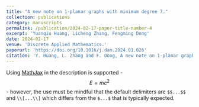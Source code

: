 ```yaml
---
title: "A new note on 1-planar graphs with minimum degree 7."
collection: publications
category: manuscripts
permalink: /publication/2024-02-17-paper-title-number-4
excerpt: 'Yuanqiu Huang, Licheng Zhang, Fengming Dong'
date: 2024-02-17
venue: 'Discrete Applied Mathematics.'
paperurl: 'https://doi.org/10.1016/j.dam.2024.01.026'
citation: 'Y. Huang, L. Zhang and F. Dong, A new note on 1-planar graphs with minimum degree 7, Discrete Appl. Math. 348 (2024), 165--183; MR4700123'
---
```


Using [MathJax](https://www.mathjax.org/) in the description is supported - $$E=mc^2$$ - however, the use must be mindful that the default delimiters are `$$...$$` and `\\[...\\]` which differs from the `$...$` that is typically expected.
